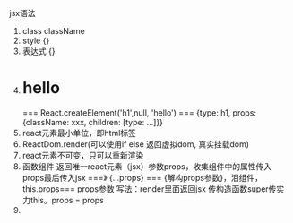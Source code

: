 jsx语法

1. class className
2. style {}
3. 表达式 {}
4. <h1>hello</h1> === React.createElement('h1',null, 'hello') === {type: h1, props: {className: xxx, children: [type: ...]}}
5. react元素最小单位，即html标签
6. ReactDom.render(可以使用if else 返回虚拟dom, 真实挂载dom)
7. react元素不可变，只可以重新渲染
8. 函数组件 返回唯一react元素（jsx）参数props，收集组件中的属性传入props最后传入jsx ===》 {...props} === {解构props参数}，泪组件， this.props=== props参数 写法：render里面返回jsx 传构造函数super传实力this。props = props
9. 